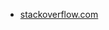 * [stackoverflow.com](https://stackoverflow.com/questions/5922706/remove-all-lines-except-matching-pattern-line-best-practice-sed)
